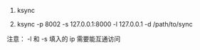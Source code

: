 1. ksync

2. ksync -p 8002 -s 127.0.0.1:8000 -l 127.0.0.1 -d /path/to/sync

注意： -l 和 -s 填入的 ip 需要能互通访问


